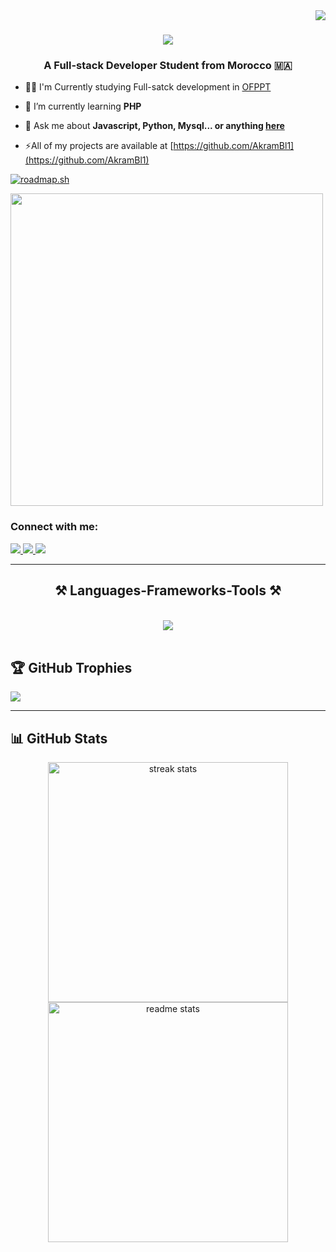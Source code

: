 <img align="right" src="https://visitor-badge.laobi.icu/badge?page_id=AkramBl1.AkramBl1" />

<h1 align="center">
    <img src="https://readme-typing-svg.herokuapp.com/?font=Righteous&size=35&center=true&vCenter=true&width=500&height=70&duration=3000&lines=Hi+There!+👋;+I'm+Akram+Ibnelyazyd!;" />
</h1>

<h3 align="center" > A Full-stack Developer Student from Morocco 🇲🇦 </h3>

- 👨‍💻 I'm Currently studying Full-satck development in [OFPPT](ofppt.ma)

- 🌱 I’m currently learning **PHP**

- 💬 Ask me about **Javascript, Python, Mysql... or anything [here](https://github.com/AkramBl1)**

- ⚡All of my projects are available at [https://github.com/AkramBl1](https://github.com/AkramBl1)
  
[![roadmap.sh](https://api.roadmap.sh/v1-badge/wide/6579bc7f5145316d25fa9a78?variant=dark&roadmaps=javascript%2Csql%2C65fe1c806deb533d6e1512de)](https://roadmap.sh)

<img src="https://www.codewars.com/users/AkramBl1/badges/large" width="500">

<div align="left"> 
<h3 align="left">Connect with me:</h3>
  <a href="mailto:akramibnelyazid@gmail.com">
    <img src="https://img.shields.io/badge/Gmail-333333?style=for-the-badge&logo=gmail&logoColor=red" />
  </a>
  <a href="https://www.linkedin.com/in/akram-ibnelyazyd-268979307/" target="_blank">
    <img src="https://img.shields.io/badge/LinkedIn-0077B5?style=for-the-badge&logo=linkedin&logoColor=white" target="_blank" />
  </a>
  <a href="https://www.instagram.com/akram_bl_10/" target="_blank">
     <img src="https://img.shields.io/badge/Instagram-833AB4?style=for-the-badge&logo=Instagram&logoColor=white" target="_blank" /> <!-- sqlite, safari, google-chrome are other good icon options -->
  </a>
</div>

 <hr/>
 
<h2 align="center">⚒️ Languages-Frameworks-Tools ⚒️</h2>
<br/>
<div align="center">
    <img src="https://skillicons.dev/icons?i=html,css,bootstrap,javascript,php,python,mysql,vscode,github,figma,git,notion" /><br>
</div>

<br/>
</hr>

## 🏆 GitHub Trophies
![](https://github-profile-trophy.vercel.app/?username=AkramBl1&theme=dark_dimmed&no-frame=true&no-bg=false&margin-w=4)

<hr/>

## 📊 GitHub Stats 
<div align=center>
  <img width=384 src="https://github-readme-stats.vercel.app/api?username=AkramBl1&theme=react&hide_border=true&include_all_commits=false&count_private=true&rank_icon=github" alt="streak stats"/>
  <img width=384 src="https://github-readme-streak-stats.herokuapp.com/?user=AkramBl1&theme=react&hide_border=true" alt="readme stats" />
  <br/>
<!--   <img width=325 align="center" src="https://github-readme-stats.vercel.app/api/top-langs/?username=AkramBl1&theme=react&hide_border=true&include_all_commits=false&count_private=false&layout=compact" alt="top langs" /> -->
</div>


<br/>
